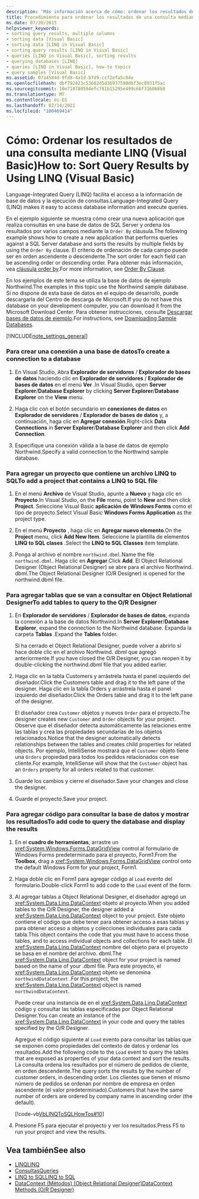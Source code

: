 ```yaml
---
description: 'Más información acerca de cómo: ordenar los resultados de una consulta mediante LINQ (Visual Basic)'
title: Procedimiento para ordenar los resultados de una consulta mediante LINQ
ms.date: 07/20/2015
helpviewer_keywords:
- sorting query results, multiple columns
- sorting data [Visual Basic]
- sorting data [LINQ in Visual Basic]
- sorting query results [LINQ in Visual Basic]
- queries [LINQ in Visual Basic], sorting results
- querying databases [LINQ]
- queries [LINQ in Visual Basic], how-to topics
- query samples [Visual Basic]
ms.assetid: 07a4584d-9fd8-4a1d-b7d9-ccf2efa5c84e
ms.openlocfilehash: dbf792423c53602d5d36937590d6f3ec8931f5ac
ms.sourcegitcommit: 10e719780594efc781b15295e499c66f316068b8
ms.translationtype: MT
ms.contentlocale: es-ES
ms.lasthandoff: 02/14/2021
ms.locfileid: "100469414"
---
```

# <a name="how-to-sort-query-results-by-using-linq-visual-basic"></a><span data-ttu-id="1641e-103">Cómo: Ordenar los resultados de una consulta mediante LINQ (Visual Basic)</span><span class="sxs-lookup"><span data-stu-id="1641e-103">How to: Sort Query Results by Using LINQ (Visual Basic)</span></span>

<span data-ttu-id="1641e-104">Language-Integrated Query (LINQ) facilita el acceso a la información de base de datos y la ejecución de consultas.</span><span class="sxs-lookup"><span data-stu-id="1641e-104">Language-Integrated Query (LINQ) makes it easy to access database information and execute queries.</span></span>  
  
 <span data-ttu-id="1641e-105">En el ejemplo siguiente se muestra cómo crear una nueva aplicación que realiza consultas en una base de datos de SQL Server y ordena los resultados por varios campos mediante la `Order By` cláusula.</span><span class="sxs-lookup"><span data-stu-id="1641e-105">The following example shows how to create a new application that performs queries against a SQL Server database and sorts the results by multiple fields by using the `Order By` clause.</span></span> <span data-ttu-id="1641e-106">El criterio de ordenación de cada campo puede ser en orden ascendente o descendente.</span><span class="sxs-lookup"><span data-stu-id="1641e-106">The sort order for each field can be ascending order or descending order.</span></span> <span data-ttu-id="1641e-107">Para obtener más información, vea [cláusula order by](../../../language-reference/queries/order-by-clause.md).</span><span class="sxs-lookup"><span data-stu-id="1641e-107">For more information, see [Order By Clause](../../../language-reference/queries/order-by-clause.md).</span></span>  
  
 <span data-ttu-id="1641e-108">En los ejemplos de este tema se utiliza la base de datos de ejemplo Northwind.</span><span class="sxs-lookup"><span data-stu-id="1641e-108">The examples in this topic use the Northwind sample database.</span></span> <span data-ttu-id="1641e-109">Si no dispone de esta base de datos en el equipo de desarrollo, puede descargarla del Centro de descarga de Microsoft.</span><span class="sxs-lookup"><span data-stu-id="1641e-109">If you do not have this database on your development computer, you can download it from the Microsoft Download Center.</span></span> <span data-ttu-id="1641e-110">Para obtener instrucciones, consulte [Descargar bases de datos de ejemplo](../../../../framework/data/adonet/sql/linq/downloading-sample-databases.md).</span><span class="sxs-lookup"><span data-stu-id="1641e-110">For instructions, see [Downloading Sample Databases](../../../../framework/data/adonet/sql/linq/downloading-sample-databases.md).</span></span>  
  
[!INCLUDE[note_settings_general](~/includes/note-settings-general-md.md)]  
  
### <a name="to-create-a-connection-to-a-database"></a><span data-ttu-id="1641e-111">Para crear una conexión a una base de datos</span><span class="sxs-lookup"><span data-stu-id="1641e-111">To create a connection to a database</span></span>  
  
1. <span data-ttu-id="1641e-112">En Visual Studio, Abra **Explorador de servidores** / **Explorador de bases de datos** haciendo clic en **Explorador de servidores** / **Explorador de bases de datos** en el menú **Ver** .</span><span class="sxs-lookup"><span data-stu-id="1641e-112">In Visual Studio, open **Server Explorer**/**Database Explorer** by clicking **Server Explorer**/**Database Explorer** on the **View** menu.</span></span>  
  
2. <span data-ttu-id="1641e-113">Haga clic con el botón secundario en **conexiones de datos** en **Explorador de servidores** / **Explorador de bases de datos** y, a continuación, haga clic en **Agregar conexión**.</span><span class="sxs-lookup"><span data-stu-id="1641e-113">Right-click **Data Connections** in **Server Explorer**/**Database Explorer** and then click **Add Connection**.</span></span>  
  
3. <span data-ttu-id="1641e-114">Especifique una conexión válida a la base de datos de ejemplo Northwind.</span><span class="sxs-lookup"><span data-stu-id="1641e-114">Specify a valid connection to the Northwind sample database.</span></span>  
  
### <a name="to-add-a-project-that-contains-a-linq-to-sql-file"></a><span data-ttu-id="1641e-115">Para agregar un proyecto que contiene un archivo LINQ to SQL</span><span class="sxs-lookup"><span data-stu-id="1641e-115">To add a project that contains a LINQ to SQL file</span></span>  
  
1. <span data-ttu-id="1641e-116">En el menú **Archivo** de Visual Studio, apunte a **Nuevo** y haga clic en **Proyecto**.</span><span class="sxs-lookup"><span data-stu-id="1641e-116">In Visual Studio, on the **File** menu, point to **New** and then click **Project**.</span></span> <span data-ttu-id="1641e-117">Seleccione Visual Basic **aplicación de Windows Forms** como el tipo de proyecto.</span><span class="sxs-lookup"><span data-stu-id="1641e-117">Select Visual Basic **Windows Forms Application** as the project type.</span></span>  
  
2. <span data-ttu-id="1641e-118">En el menú **Proyecto** , haga clic en **Agregar nuevo elemento**.</span><span class="sxs-lookup"><span data-stu-id="1641e-118">On the **Project** menu, click **Add New Item**.</span></span> <span data-ttu-id="1641e-119">Seleccione la plantilla de elementos **LINQ to SQL clases** .</span><span class="sxs-lookup"><span data-stu-id="1641e-119">Select the **LINQ to SQL Classes** item template.</span></span>  
  
3. <span data-ttu-id="1641e-120">Ponga al archivo el nombre `northwind.dbml`.</span><span class="sxs-lookup"><span data-stu-id="1641e-120">Name the file `northwind.dbml`.</span></span> <span data-ttu-id="1641e-121">Haga clic en **Agregar**.</span><span class="sxs-lookup"><span data-stu-id="1641e-121">Click **Add**.</span></span> <span data-ttu-id="1641e-122">El Object Relational Designer (Object Relational Designer) se abre para el archivo Northwind. dbml.</span><span class="sxs-lookup"><span data-stu-id="1641e-122">The Object Relational Designer (O/R Designer) is opened for the northwind.dbml file.</span></span>  
  
### <a name="to-add-tables-to-query-to-the-or-designer"></a><span data-ttu-id="1641e-123">Para agregar tablas que se van a consultar en Object Relational Designer</span><span class="sxs-lookup"><span data-stu-id="1641e-123">To add tables to query to the O/R Designer</span></span>  
  
1. <span data-ttu-id="1641e-124">En **Explorador de servidores** / **Explorador de bases de datos**, expanda la conexión a la base de datos Northwind.</span><span class="sxs-lookup"><span data-stu-id="1641e-124">In **Server Explorer**/**Database Explorer**, expand the connection to the Northwind database.</span></span> <span data-ttu-id="1641e-125">Expanda la carpeta **Tablas** .</span><span class="sxs-lookup"><span data-stu-id="1641e-125">Expand the **Tables** folder.</span></span>  
  
     <span data-ttu-id="1641e-126">Si ha cerrado el Object Relational Designer, puede volver a abrirlo si hace doble clic en el archivo Northwind. dbml que agregó anteriormente.</span><span class="sxs-lookup"><span data-stu-id="1641e-126">If you have closed the O/R Designer, you can reopen it by double-clicking the northwind.dbml file that you added earlier.</span></span>  
  
2. <span data-ttu-id="1641e-127">Haga clic en la tabla Customers y arrástrela hasta el panel izquierdo del diseñador.</span><span class="sxs-lookup"><span data-stu-id="1641e-127">Click the Customers table and drag it to the left pane of the designer.</span></span> <span data-ttu-id="1641e-128">Haga clic en la tabla Orders y arrástrela hasta el panel izquierdo del diseñador.</span><span class="sxs-lookup"><span data-stu-id="1641e-128">Click the Orders table and drag it to the left pane of the designer.</span></span>  
  
     <span data-ttu-id="1641e-129">El diseñador crea `Customer` objetos y nuevos `Order` para el proyecto.</span><span class="sxs-lookup"><span data-stu-id="1641e-129">The designer creates new `Customer` and `Order` objects for your project.</span></span> <span data-ttu-id="1641e-130">Observe que el diseñador detecta automáticamente las relaciones entre las tablas y crea las propiedades secundarias de los objetos relacionados.</span><span class="sxs-lookup"><span data-stu-id="1641e-130">Notice that the designer automatically detects relationships between the tables and creates child properties for related objects.</span></span> <span data-ttu-id="1641e-131">Por ejemplo, IntelliSense mostrará que el `Customer` objeto tiene una `Orders` propiedad para todos los pedidos relacionados con ese cliente.</span><span class="sxs-lookup"><span data-stu-id="1641e-131">For example, IntelliSense will show that the `Customer` object has an `Orders` property for all orders related to that customer.</span></span>  
  
3. <span data-ttu-id="1641e-132">Guarde los cambios y cierre el diseñador.</span><span class="sxs-lookup"><span data-stu-id="1641e-132">Save your changes and close the designer.</span></span>  
  
4. <span data-ttu-id="1641e-133">Guarde el proyecto.</span><span class="sxs-lookup"><span data-stu-id="1641e-133">Save your project.</span></span>  
  
### <a name="to-add-code-to-query-the-database-and-display-the-results"></a><span data-ttu-id="1641e-134">Para agregar código para consultar la base de datos y mostrar los resultados</span><span class="sxs-lookup"><span data-stu-id="1641e-134">To add code to query the database and display the results</span></span>  
  
1. <span data-ttu-id="1641e-135">En el **cuadro de herramientas**, arrastre un <xref:System.Windows.Forms.DataGridView> control al formulario de Windows Forms predeterminado para el proyecto, Form1.</span><span class="sxs-lookup"><span data-stu-id="1641e-135">From the **Toolbox**, drag a <xref:System.Windows.Forms.DataGridView> control onto the default Windows Form for your project, Form1.</span></span>  
  
2. <span data-ttu-id="1641e-136">Haga doble clic en Form1 para agregar código al `Load` evento del formulario.</span><span class="sxs-lookup"><span data-stu-id="1641e-136">Double-click Form1 to add code to the `Load` event of the form.</span></span>  
  
3. <span data-ttu-id="1641e-137">Al agregar tablas a Object Relational Designer, el diseñador agregó un <xref:System.Data.Linq.DataContext> objeto al proyecto.</span><span class="sxs-lookup"><span data-stu-id="1641e-137">When you added tables to the O/R Designer, the designer added a <xref:System.Data.Linq.DataContext> object to your project.</span></span> <span data-ttu-id="1641e-138">Este objeto contiene el código que debe tener para obtener acceso a esas tablas y para obtener acceso a objetos y colecciones individuales para cada tabla.</span><span class="sxs-lookup"><span data-stu-id="1641e-138">This object contains the code that you must have to access those tables, and to access individual objects and collections for each table.</span></span> <span data-ttu-id="1641e-139">El <xref:System.Data.Linq.DataContext> nombre del objeto para el proyecto se basa en el nombre del archivo. dbml.</span><span class="sxs-lookup"><span data-stu-id="1641e-139">The <xref:System.Data.Linq.DataContext> object for your project is named based on the name of your .dbml file.</span></span> <span data-ttu-id="1641e-140">Para este proyecto, el <xref:System.Data.Linq.DataContext> objeto se denomina `northwindDataContext` .</span><span class="sxs-lookup"><span data-stu-id="1641e-140">For this project, the <xref:System.Data.Linq.DataContext> object is named `northwindDataContext`.</span></span>  
  
     <span data-ttu-id="1641e-141">Puede crear una instancia de en el <xref:System.Data.Linq.DataContext> código y consultar las tablas especificadas por Object Relational Designer.</span><span class="sxs-lookup"><span data-stu-id="1641e-141">You can create an instance of the <xref:System.Data.Linq.DataContext> in your code and query the tables specified by the O/R Designer.</span></span>  
  
     <span data-ttu-id="1641e-142">Agregue el código siguiente al `Load` evento para consultar las tablas que se exponen como propiedades del contexto de datos y ordenar los resultados.</span><span class="sxs-lookup"><span data-stu-id="1641e-142">Add the following code to the `Load` event to query the tables that are exposed as properties of your data context and sort the results.</span></span> <span data-ttu-id="1641e-143">La consulta ordena los resultados por el número de pedidos de cliente, en orden descendente.</span><span class="sxs-lookup"><span data-stu-id="1641e-143">The query sorts the results by the number of customer orders, in descending order.</span></span> <span data-ttu-id="1641e-144">Los clientes que tienen el mismo número de pedidos se ordenan por nombre de empresa en orden ascendente (el valor predeterminado).</span><span class="sxs-lookup"><span data-stu-id="1641e-144">Customers that have the same number of orders are ordered by company name in ascending order (the default).</span></span>  
  
     [!code-vb[VbLINQToSQLHowTos#10](~/samples/snippets/visualbasic/VS_Snippets_VBCSharp/VbLINQtoSQLHowTos/VB/Form4.vb#10)]  
  
4. <span data-ttu-id="1641e-145">Presione F5 para ejecutar el proyecto y ver los resultados.</span><span class="sxs-lookup"><span data-stu-id="1641e-145">Press F5 to run your project and view the results.</span></span>  
  
## <a name="see-also"></a><span data-ttu-id="1641e-146">Vea también</span><span class="sxs-lookup"><span data-stu-id="1641e-146">See also</span></span>

- [<span data-ttu-id="1641e-147">LINQ</span><span class="sxs-lookup"><span data-stu-id="1641e-147">LINQ</span></span>](index.md)
- [<span data-ttu-id="1641e-148">Consultas</span><span class="sxs-lookup"><span data-stu-id="1641e-148">Queries</span></span>](../../../language-reference/queries/index.md)
- [<span data-ttu-id="1641e-149">LINQ to SQL</span><span class="sxs-lookup"><span data-stu-id="1641e-149">LINQ to SQL</span></span>](../../../../framework/data/adonet/sql/linq/index.md)
- [<span data-ttu-id="1641e-150">DataContext (Métodos) (Object Relational Designer)</span><span class="sxs-lookup"><span data-stu-id="1641e-150">DataContext Methods (O/R Designer)</span></span>](/visualstudio/data-tools/datacontext-methods-o-r-designer)
